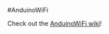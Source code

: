 #AnduinoWiFi


Check out the [AnduinoWiFi wiki](https://github.com/andium/Anduino/wiki/AnduinoWiFi)!